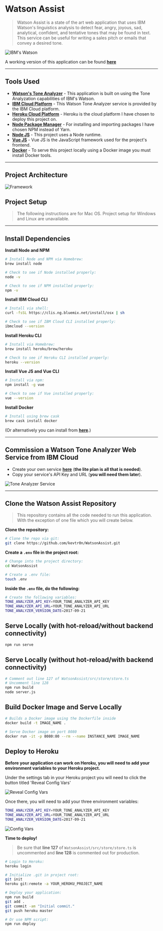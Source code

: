 # Watson Assist

> Watson Assist is a state of the art web application that uses IBM Watson's linguistics analysis to detect fear, angry, joyous, sad, analytical, confident, and tentative tones that may be found in text. This service can be useful for writing a sales pitch or emails that convey a desired tone.

![IBM's Watson](./src/assets/watson_md.png)

A working version of this application can be found **[here](https://watson-assist.herokuapp.com)**

___

## **Tools Used**

* **[Watson's Tone Analyzer](https://www.ibm.com/watson/services/tone-analyzer/)** - This application is built on using the Tone Analyzation capabilities of IBM's Watson.
* **[IBM Cloud Platform](https://www.ibm.com/cloud/)** - This Watson Tone Analyzer service is provided by the IBM Cloud platform.
* **[Heroku Cloud Platform](https://www.heroku.com/)** - Heroku is the cloud platform I have chosen to deploy this project on.
* **[Node Package Manager](https://www.npmjs.com/)** - For installing and importing packages I have chosen NPM instead of Yarn.
* **[Node JS](https://nodejs.org/en/)** - This project uses a Node runtime.
* **[Vue JS](https://vuejs.org/)** - Vue JS is the JavaScript framework used for the project's frontend.
* **[Docker](https://www.docker.com/)** - To serve this project locally using a Docker image you must install Docker tools.

___

## **Project Architecture**

![Framework](./src/assets/diagram.png)

## **Project Setup**

>The following instructions are for Mac OS.
>Project setup for Windows and Linux are unavailable.

___

## **Install Dependencies**

**Install Node and NPM**

``` bash
# Install Node and NPM via Homebrew:
brew install node

# Check to see if Node installed properly:
node -v

# Check to see if NPM installed properly:
npm -v
````

**Install IBM Cloud CLI**

``` bash
# Install via shell:
curl -fsSL https://clis.ng.bluemix.net/install/osx | sh

# Check to see if IBM Cloud CLI installed properly:
ibmcloud --version
```

**Install Heroku CLI**

``` bash
# Install via Homebrew:
brew install heroku/brew/heroku

# Check to see if Heroku CLI installed properly:
heroku --version
```

**Install Vue JS and Vue CLI**

``` bash
# Install via npm:
npm install -g vue

# Check to see if Vue installed properly:
vue --version
```

**Install Docker**

``` bash
# Install using brew cask
brew cask install docker
```

(Or alternatively you can install from **[here](https://store.docker.com/editions/community/docker-ce-desktop-mac)**.)

___


## Commission a Watson Tone Analyzer Web Service from IBM Cloud

* Create your own service **[here](https://www.ibm.com/watson/services/tone-analyzer/)** (**the lite plan is all that is needed**).
* Copy your service's API Key and URL (**you will need them later**).

![Tone Analyzer Service](./src/assets/tone-analyzer.png)

___

## Clone the Watson Assist Repository

> This repository contains all the code needed to run this application. With the exception of one file which you will create below.

**Clone the repository:**

``` bash
# Clone the repo via git:
git clone https://github.com/kevtr0n/WatsonAssist.git
```

**Create a ```.env``` file in the project root:**

``` bash
# Change into the project directory:
cd WatsonAssist

# Create a .env file:
touch .env
```

**Inside the ```.env``` file, do the following:**

``` bash
# Create the following variables:
TONE_ANALYZER_API_KEY=YOUR_TONE_ANALYZER_API_KEY
TONE_ANALYZER_API_URL=YOUR_TONE_ANALYZER_API_URL
TONE_ANALYZER_VERSION_DATE=2017-09-21
```

## Serve Locally (with hot-reload/without backend connectivity)

``` bash
npm run serve
```

## Serve Locally (without hot-reload/with backend connectivity)

``` bash
# Comment out line 127 of WatsonAssist/src/store/store.ts
# Uncomment line 128
npm run build
node server.js
```

## Build Docker Image and Serve Locally

``` bash
# Builds a Docker image using the Dockerfile inside
docker build -t IMAGE_NAME .

# Serve Docker image on port 8080
docker run -it -p 8080:80 --rm --name INSTANCE_NAME IMAGE_NAME
```

## Deploy to Heroku

**Before your application can work on Heroku, you will need to add your environment variables to your Heroku project.**

Under the settings tab in your Heroku project you will need to click the button titled 'Reveal Config Vars'

![Reveal Config Vars](./src/assets/button.png)

Once there, you will need to add your three environment variables:

``` bash
TONE_ANALYZER_API_KEY=YOUR_TONE_ANALYZER_API_KEY
TONE_ANALYZER_API_URL=YOUR_TONE_ANALYZER_API_URL
TONE_ANALYZER_VERSION_DATE=2017-09-21
```

![Config Vars](./src/assets/vars.png)

**Time to deploy!**

> Be sure that **line 127** of ```WatsonAssist/src/store/store.ts``` is uncommented and **line 128** is commented out for production.

``` bash
# Login to Heroku:
heroku login

# Initialize .git in project root:
git init
heroku git:remote -a YOUR_HEROKU_PROJECT_NAME

# Deploy your application:
npm run build
git add .
git commit -am "Initial commit."
git push heroku master

# Or use NPM script:
npm run deploy
```
